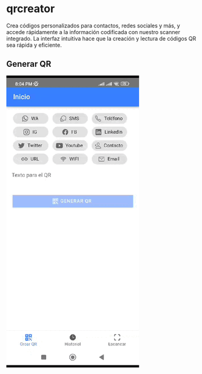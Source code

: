 # qrcreator

Crea códigos personalizados para contactos, redes sociales y más, y accede rápidamente a la información codificada con nuestro scanner integrado. La interfaz intuitiva hace que la creación y lectura de códigos QR sea rápida y eficiente.

## Generar QR

![](https://github.com/ingferchorojas/qrcreator/blob/main/generar_qr_ejemplo.gif)
